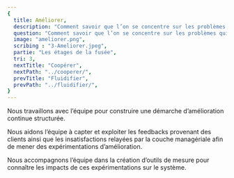 ```yaml
---
{
  title: Améliorer,
  description: "Comment savoir que l’on se concentre sur les problèmes qui nous impactent le plus ? Quelle démarche utiliser pour alléger ou résoudre les problèmes ?",
  question: "Comment savoir que l’on se concentre sur les problèmes qui nous impactent le plus ? Quelle démarche utiliser pour alléger ou résoudre les problèmes ?",
  image: "ameliorer.png",
  scribing : "3-Ameliorer.jpeg",
  partie: "Les étages de la fusée",
  tri: 3,
  nextTitle: "Coopérer",
  nextPath: "../cooperer/",
  prevTitle: "Fluidifier",
  prevPath: "../fluidifier/",
}
---
```

Nous travaillons avec l’équipe pour construire une démarche d’amélioration continue structurée.

Nous aidons l’équipe à capter et exploiter les feedbacks provenant des clients ainsi que les insatisfactions relayées par la couche managériale afin de mener des expérimentations d’amélioration.

Nous accompagnons l’équipe dans la création d’outils de mesure pour connaître les impacts de ces expérimentations sur le système.
